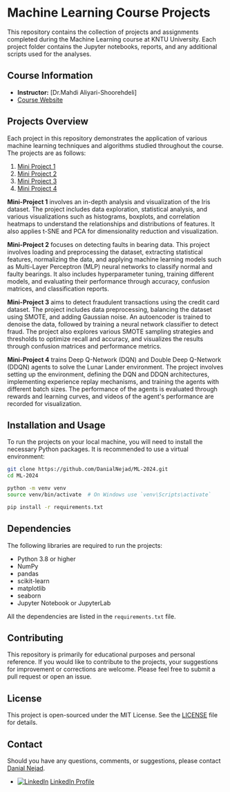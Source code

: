 # Machine Learning Course Projects

This repository contains the collection of projects and assignments completed during the Machine Learning course at KNTU University. Each project folder contains the Jupyter notebooks, reports, and any additional scripts used for the analyses.

## Course Information

- **Instructor:** [Dr.Mahdi Aliyari-Shoorehdeli]
- [Course Website](https://apac.ee.kntu.ac.ir/academic/courses/)

## Projects Overview

Each project in this repository demonstrates the application of various machine learning techniques and algorithms studied throughout the course. The projects are as follows:

1. [Mini Project 1](#mini-project-1)
2. [Mini Project 2](#mini-project-2)
3. [Mini Project 3](#mini-project-3)
4. [Mini Project 4](#mini-project-4)


**Mini-Project 1** involves an in-depth analysis and visualization of the Iris dataset. The project includes data exploration, statistical analysis, and various visualizations such as histograms, boxplots, and correlation heatmaps to understand the relationships and distributions of features. It also applies t-SNE and PCA for dimensionality reduction and visualization.

**Mini-Project 2** focuses on detecting faults in bearing data. This project involves loading and preprocessing the dataset, extracting statistical features, normalizing the data, and applying machine learning models such as Multi-Layer Perceptron (MLP) neural networks to classify normal and faulty bearings. It also includes hyperparameter tuning, training different models, and evaluating their performance through accuracy, confusion matrices, and classification reports.

**Mini-Project 3** aims to detect fraudulent transactions using the credit card dataset. The project includes data preprocessing, balancing the dataset using SMOTE, and adding Gaussian noise. An autoencoder is trained to denoise the data, followed by training a neural network classifier to detect fraud. The project also explores various SMOTE sampling strategies and thresholds to optimize recall and accuracy, and visualizes the results through confusion matrices and performance metrics.

**Mini-Project 4** trains Deep Q-Network (DQN) and Double Deep Q-Network (DDQN) agents to solve the Lunar Lander environment. The project involves setting up the environment, defining the DQN and DDQN architectures, implementing experience replay mechanisms, and training the agents with different batch sizes. The performance of the agents is evaluated through rewards and learning curves, and videos of the agent's performance are recorded for visualization.

## Installation and Usage

To run the projects on your local machine, you will need to install the necessary Python packages. It is recommended to use a virtual environment:

```bash
git clone https://github.com/DanialNejad/ML-2024.git
cd ML-2024

python -m venv venv
source venv/bin/activate  # On Windows use `venv\Scripts\activate`

pip install -r requirements.txt
```
## Dependencies

The following libraries are required to run the projects:

- Python 3.8 or higher
- NumPy
- pandas
- scikit-learn
- matplotlib
- seaborn
- Jupyter Notebook or JupyterLab

All the dependencies are listed in the `requirements.txt` file.

## Contributing

This repository is primarily for educational purposes and personal reference. If you would like to contribute to the projects, your suggestions for improvement or corrections are welcome. Please feel free to submit a pull request or open an issue.

## License

This project is open-sourced under the MIT License. See the [LICENSE](LICENSE) file for details.

## Contact

Should you have any questions, comments, or suggestions, please contact [Danial Nejad](danialabdollahinejad@gmail.com).
- [![LinkedIn][1.1]][1] [LinkedIn Profile](https://www.linkedin.com/in/danial-abdollahi-nejad-883614156)


<!-- Icons -->

[1.1]: https://i.stack.imgur.com/gVE0j.png (linkedin icon without padding)


<!-- Links to your social media accounts -->

[1]: https://www.linkedin.com/in/danial-abdollahi-nejad-883614156

